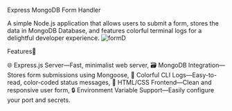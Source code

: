 Express MongoDB Form Handler

A simple Node.js application that allows users to submit a form, stores the data in MongoDB Database, and features colorful terminal logs for a delightful developer experience.
![formD](https://github.com/user-attachments/assets/34a4e37f-2f0d-484c-9731-f970900785a4)

Features🚀

🌐 Express.js Server—Fast, minimalist web server,
🗃️ MongoDB Integration—Stores form submissions using Mongoose,
🎨 Colorful CLI Logs—Easy-to-read, color-coded status messages,
📝 HTML/CSS Frontend—Clean and responsive user form,
🔒 Environment Variable Support—Easily configure your port and secrets.
